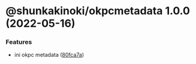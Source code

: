 # @shunkakinoki/okpcmetadata 1.0.0 (2022-05-16)

### Features

- ini okpc metadata ([80fca7a](https://github.com/shunkakinoki/contracts/commit/80fca7a74ed94f37321dde18130bad7fca5a6e86))
